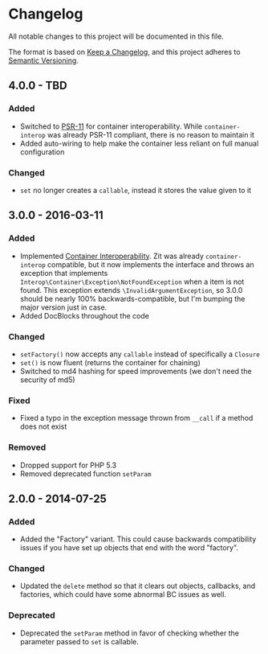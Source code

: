 # Changelog
All notable changes to this project will be documented in this file.

The format is based on [Keep a Changelog](https://keepachangelog.com/en/1.0.0/),
and this project adheres to [Semantic Versioning](https://semver.org/spec/v2.0.0.html).

## 4.0.0 - TBD
### Added
- Switched to [PSR-11](https://www.php-fig.org/psr/psr-11) for container interoperability. While `container-interop`
  was already PSR-11 compliant, there is no reason to maintain it
- Added auto-wiring to help make the container less reliant on full manual configuration

### Changed
- `set` no longer creates a `callable`, instead it stores the value given to it

## 3.0.0 - 2016-03-11
### Added
- Implemented [Container Interoperability](https://github.com/container-interop/container-interop). Zit was already
  `container-interop` compatible, but it now implements the interface and throws an exception that implements
  `Interop\Container\Exception\NotFoundException` when a item is not found. This exception extends
  `\InvalidArgumentException`, so 3.0.0 should be nearly 100% backwards-compatible, but I'm bumping the major version
  just in case.
- Added DocBlocks throughout the code

### Changed
- `setFactory()` now accepts any `callable` instead of specifically a `Closure`
- `set()` is now fluent (returns the container for chaining)
- Switched to md4 hashing for speed improvements (we don't need the security of md5)

### Fixed
- Fixed a typo in the exception message thrown from `__call` if a method does not exist

### Removed
- Dropped support for PHP 5.3
- Removed deprecated function `setParam`


## 2.0.0 - 2014-07-25
### Added
- Added the "Factory" variant.  This could cause backwards compatibility issues if you have set up objects that end with the word "factory".

### Changed
- Updated the `delete` method so that it clears out objects, callbacks, and factories, which could have some abnormal BC issues as well.

### Deprecated
- Deprecated the `setParam` method in favor of checking whether the parameter passed to `set` is callable.



